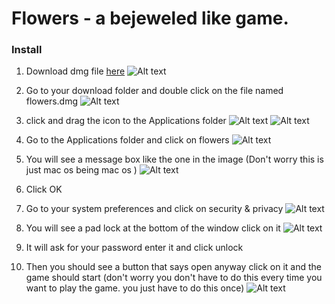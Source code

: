 # Flowers - a bejeweled like game.

### Install 

1. Download dmg file [here](https://github.com/Frankmau5/flowers/blob/main/flowers.dmg) 
![Alt text](https://github.com/Frankmau5/flowers/blob/main/imgs/1.png "img")

2. Go to your download folder and double click on the file named flowers.dmg
![Alt text](https://github.com/Frankmau5/flowers/blob/main/imgs/2.png "img")

3. click and drag the icon to the Applications folder
![Alt text](https://github.com/Frankmau5/flowers/blob/main/imgs/3a.png "img")
![Alt text](https://github.com/Frankmau5/flowers/blob/main/imgs/3b.png "img")

4. Go to the Applications folder and click on flowers
![Alt text](https://github.com/Frankmau5/flowers/blob/main/imgs/3b.png "img")

5. You will see a message box like the one in the image (Don't worry this is just mac os being mac os )
![Alt text](https://github.com/Frankmau5/flowers/blob/main/imgs/7.png "img")

6. Click OK

7. Go to your system preferences and click on security & privacy
![Alt text](https://github.com/Frankmau5/flowers/blob/main/imgs/4.png "img")

8. You will see a pad lock at the bottom of the window click on it
![Alt text](https://github.com/Frankmau5/flowers/blob/main/imgs/5.png "img")

9. It will ask for your password enter it and click unlock


10. Then you should see a button that says open anyway click on it and the game should start (don't worry you don't have to do this every time you want to play the game. you just have to do this once)
![Alt text](https://github.com/Frankmau5/flowers/blob/main/imgs/6.png "img")

